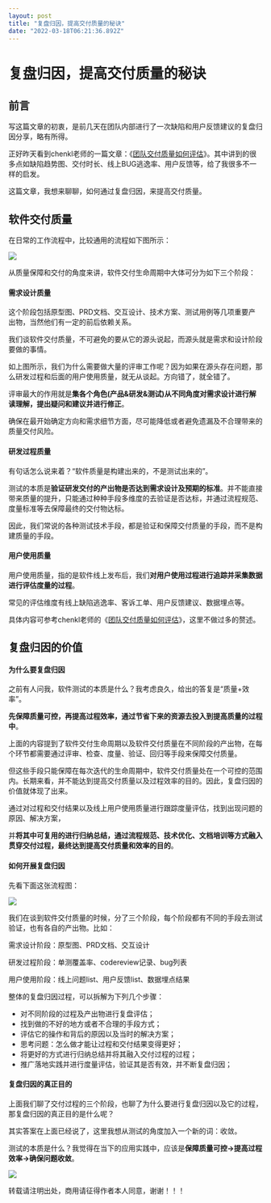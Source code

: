 ```yaml
---
layout: post
title: "复盘归因，提高交付质量的秘诀"
date: "2022-03-18T06:21:36.892Z"
---
```

复盘归因，提高交付质量的秘诀
==============

前言
--

写这篇文章的初衷，是前几天在团队内部进行了一次缺陷和用户反馈建议的复盘归因分享，略有所得。

正好昨天看到chenkl老师的一篇文章：《[团队交付质量如何评估](https://mp.weixin.qq.com/s/2nxT-3100-vpu9OmNKtGzQ)》。其中讲到的很多点如缺陷趋势图、交付时长、线上BUG逃逸率、用户反馈等，给了我很多不一样的启发。

这篇文章，我想来聊聊，如何通过复盘归因，来提高交付质量。

软件交付质量
------

在日常的工作流程中，比较通用的流程如下图所示：

![](https://img2022.cnblogs.com/blog/983980/202203/983980-20220318095135031-1601129214.png)

从质量保障和交付的角度来讲，软件交付生命周期中大体可分为如下三个阶段：

#### 需求设计质量

这个阶段包括原型图、PRD文档、交互设计、技术方案、测试用例等几项重要产出物，当然他们有一定的前后依赖关系。

我们谈软件交付质量，不可避免的要从它的源头说起，而源头就是需求和设计阶段要做的事情。

如上图所示，我们为什么需要做大量的评审工作呢？因为如果在源头存在问题，那么研发过程和后面的用户使用质量，就无从谈起。方向错了，就全错了。

评审最大的作用就是**集各个角色(产品&研发&测试)从不同角度对需求设计进行解读理解，提出疑问和建议并进行修正**。

确保在最开始确定方向和需求细节方面，尽可能降低或者避免遗漏及不合理带来的质量交付风险。

#### 研发过程质量

有句话怎么说来着？“软件质量是构建出来的，不是测试出来的”。

测试的本质是**验证研发交付的产出物是否达到需求设计及预期的标准**。并不能直接带来质量的提升，只能通过种种手段多维度的去验证是否达标，并通过流程规范、度量标准等去保障最终的交付物达标。

因此，我们常说的各种测试技术手段，都是验证和保障交付质量的手段，而不是构建质量的手段。

#### 用户使用质量

用户使用质量，指的是软件线上发布后，我们**对用户使用过程进行追踪并采集数据进行评估度量的过程**。

常见的评估维度有线上缺陷逃逸率、客诉工单、用户反馈建议、数据埋点等。

具体内容可参考chenkl老师的《[团队交付质量如何评估](https://mp.weixin.qq.com/s/2nxT-3100-vpu9OmNKtGzQ)》，这里不做过多的赘述。

复盘归因的价值
-------

#### 为什么要复盘归因

之前有人问我，软件测试的本质是什么？我考虑良久，给出的答复是“质量+效率”。

**先保障质量可控，再提高过程效率，通过节省下来的资源去投入到提高质量的过程中**。

上面的内容提到了软件交付生命周期以及软件交付质量在不同阶段的产出物，在每个环节都需要通过评审、检查、度量、验证、回归等手段来保障交付质量。

但这些手段只能保障在每次迭代的生命周期中，软件交付质量处在一个可控的范围内。长期来看，并不能达到提高交付质量以及过程效率的目的。因此，复盘归因的价值就体现了出来。

通过对过程和交付结果以及线上用户使用质量进行跟踪度量评估，找到出现问题的原因、解决方案，

并**将其中可复用的进行归纳总结，通过流程规范、技术优化、文档培训等方式融入贯穿交付过程，最终达到提高交付质量和效率的目的**。

#### 如何开展复盘归因

先看下面这张流程图：

![](https://img2022.cnblogs.com/blog/983980/202203/983980-20220318095228396-487339057.png)

我们在谈到软件交付质量的时候，分了三个阶段，每个阶段都有不同的手段去测试验证，也有各自的产出物。比如：

需求设计阶段：原型图、PRD文档、交互设计

研发过程阶段：单测覆盖率、codereview记录、bug列表

用户使用阶段：线上问题list、用户反馈list、数据埋点结果

整体的复盘归因过程，可以拆解为下列几个步骤：

*   对不同阶段的过程及产出物进行复盘评估；
*   找到做的不好的地方或者不合理的手段方式；
*   评估它的操作和背后的原因以及当时的解决方案；
*   思考问题：怎么做才能让过程和交付结果变得更好；
*   将更好的方式进行归纳总结并将其融入交付过程的过程；
*   推广落地实践并进行度量评估，验证其是否有效，并不断复盘归因；

#### 复盘归因的真正目的

上面我们聊了交付过程的三个阶段，也聊了为什么要进行复盘归因以及它的过程，那复盘归因的真正目的是什么呢？

其实答案在上面已经说了，这里我想从测试的角度加入一个新的词：收敛。

测试的本质是什么？我觉得在当下的应用实践中，应该是**保障质量可控→提高过程效率→确保问题收敛**。

![](https://img2022.cnblogs.com/blog/983980/202203/983980-20220318095313966-942348519.png)

转载请注明出处，商用请征得作者本人同意，谢谢！！！